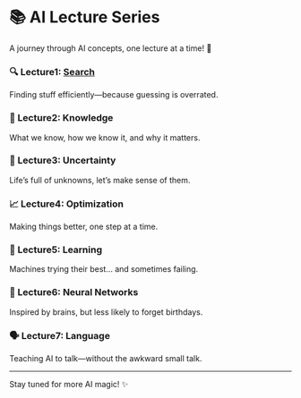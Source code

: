 # 📚 AI Lecture Series  
A journey through AI concepts, one lecture at a time! 🚀  


### 🔍 Lecture1: [Search](./Lecture1/)   
Finding stuff efficiently—because guessing is overrated.  

### 🧠 Lecture2: Knowledge  
What we know, how we know it, and why it matters.  

### 🎲 Lecture3: Uncertainty  
Life’s full of unknowns, let’s make sense of them.  

### 📈 Lecture4: Optimization  
Making things better, one step at a time.  

### 🤖 Lecture5: Learning  
Machines trying their best… and sometimes failing.  

### 🔗 Lecture6: Neural Networks  
Inspired by brains, but less likely to forget birthdays.  

### 🗣️ Lecture7: Language  
Teaching AI to talk—without the awkward small talk.  

---

Stay tuned for more AI magic! ✨
